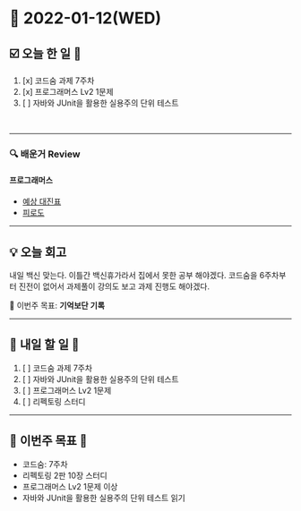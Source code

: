# 📆 2022-01-12(WED)
## ☑️ 오늘 한 일 📑
1. [x] 코드숨 과제 7주차
2. [x] 프로그래머스 Lv2 1문제 
3. [ ] 자바와 JUnit을 활용한 실용주의 단위 테스트
<br>

***

### 🔍️ 배운거 Review
#### 프로그래머스 
- [예상 대진표](https://github.com/Kyuwon53/Python-algorithm/tree/main/programmers/Level2/%EC%98%88%EC%83%81%20%EB%8C%80%EC%A7%84%ED%91%9C)
- [피로도](https://github.com/Kyuwon53/Python-algorithm/commit/d425f9123559006d447634cc27b2cd6efe8ee377)


***
## 💡  오늘  회고 

내일 백신 맞는다. 이틀간 백신휴가라서 집에서 못한 공부 해야겠다. 코드숨을 6주차부터 진전이 없어서 과제풀이 강의도 보고 과제 진행도 해야겠다. 

🎯 이번주 목표: **기억보단 기록** 

***

## 🎯 내일 할 일 🎯
1. [ ] 코드숨 과제 7주차
2. [ ] 자바와 JUnit을 활용한 실용주의 단위 테스트
3. [ ] 프로그래머스 Lv2 1문제 
4. [ ] 리펙토링 스터디 

***

## 🏁 이번주 목표 🏁
- 코드숨: 7주차
- 리펙토링 2판 10장 스터디
- 프로그래머스 Lv2 1문제 이상
- 자바와 JUnit을 활용한 실용주의 단위 테스트 읽기 
 
